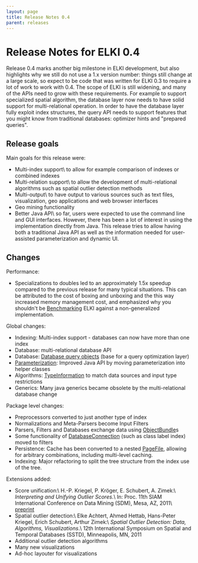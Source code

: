 ```yaml
---
layout: page
title: Release Notes 0.4
parent: releases
---
```



Release Notes for ELKI 0.4
==========================

Release 0.4 marks another big milestone in ELKI development, but also highlights why we still do not use a 1.x version number: things still change at a large scale, so expect to be code that was written for ELKI 0.3 to require a lot of work to work with 0.4. The scope of ELKI is still widening, and many of the APIs need to grow with these requirements. For example to support specialized spatial algorithm, the database layer now needs to have solid support for multi-relational operation. In order to have the database layer fully exploit index structures, the query API needs to support features that you might know from traditional databases: optimizer hints and "prepared queries".

Release goals
-------------

Main goals for this release were:

* Multi-index support\\
to allow for example comparison of indexes or combined indexes
* Multi-relation support\\
to allow the development of multi-relational algorithms such as spatial outlier detection methods
* Multi-output\\
to have output to various sources such as text files, visualization, geo applications and web browser interfaces
* Geo mining functionality
* Better Java API\\
so far, users were expected to use the command line and GUI interfaces. However, there has been a lot of interest in using the implementation directly from Java. This release tries to allow having both a traditional Java API as well as the information needed for user-assisted parameterization and dynamic UI.

Changes
-------

Performance:

* Specializations to doubles led to an approximately 1.5x speedup compared to the previous release for many typical situations. This can be attributed to the cost of boxing and unboxing and the this way increased memory management cost, and emphasized why you shouldn't be [Benchmarking](./Benchmarking) ELKI against a non-generalized implementation.

Global changes:

* Indexing: Multi-index support - databases can now have more than one index
* Database: multi-relational database API
* Database: [Database query objects](./DatabaseQuery) (base for a query optimization layer)
* [Parameterization](./Parameterization): Improved Java API by moving parameterization into helper classes
* Algorithms: [TypeInformation](./TypeInformation) to match data sources and input type restrictions
* Generics: Many java generics became obsolete by the multi-relational database change

Package level changes:

* Preprocessors converted to just another type of index
* Normalizations and Meta-Parsers become Input Filters
* Parsers, Filters and Databases exchange data using [ObjectBundle](./ObjectBundle)s
* Some functionality of [DatabaseConnection](./DatabaseConnection) (such as class label index) moved to filters
* Persistence: Cache has been converted to a nested [PageFile](./PageFile), allowing for arbitrary combinations, including multi-level caching.
* Indexing: Major refactoring to split the tree structure from the index use of the tree.

Extensions added:

* Score unification:\\
  H.-P. Kriegel, P. Kröger, E. Schubert, A. Zimek:\\
  *Interpreting and Unifying Outlier Scores*.\\
  In: Proc. 11th SIAM International Conference on Data Mining (SDM), Mesa, AZ, 2011\\
  [preprint](http://www.dbs.ifi.lmu.de/~zimek/publications/SDM2011/SDM11-outlier-preprint.pdf)
* Spatial outlier detection:\\
  Elke Achtert, Ahmed Hettab, Hans-Peter Kriegel, Erich Schubert, Arthur Zimek:\\
  *Spatial Outlier Detection: Data, Algorithms, Visualizations*.\\
  12th International Symposium on Spatial and Temporal Databases (SSTD), Minneapolis, MN, 2011
* Additional outlier detection algorithms
* Many new visualizations
* Ad-hoc layouter for visualizations


